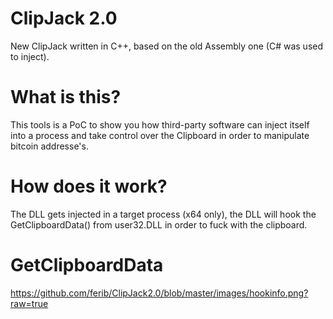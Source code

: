 # ClipJack 2.0
New ClipJack written in C++, based on the old Assembly one (C# was used to inject).

# What is this?
This tools is a PoC to show you how third-party software can inject itself into a process and take control over the Clipboard in order to manipulate bitcoin addresse's.

# How does it work?
The DLL gets injected in a target process (x64 only), the DLL will hook the GetClipboardData() from user32.DLL in order to fuck with the clipboard.

# GetClipboardData
https://github.com/ferib/ClipJack2.0/blob/master/images/hookinfo.png?raw=true


